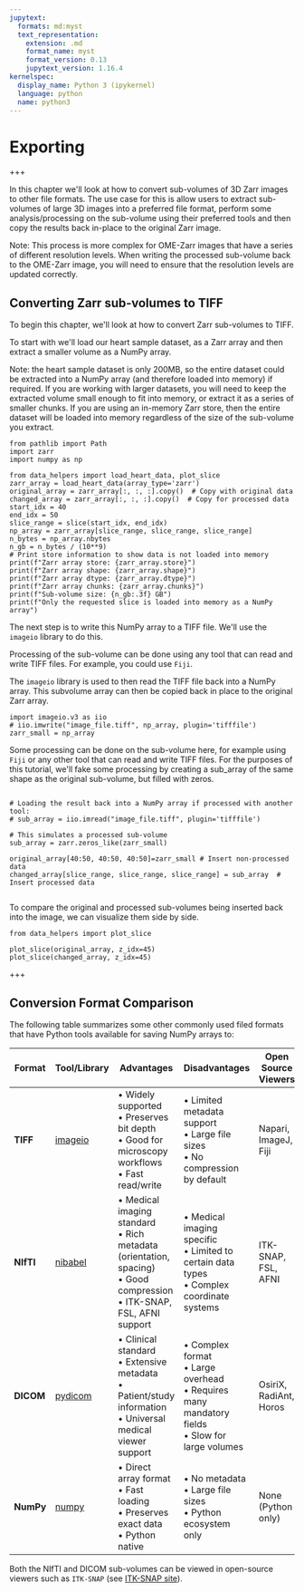 ```yaml
---
jupytext:
  formats: md:myst
  text_representation:
    extension: .md
    format_name: myst
    format_version: 0.13
    jupytext_version: 1.16.4
kernelspec:
  display_name: Python 3 (ipykernel)
  language: python
  name: python3
---
```


# Exporting

+++

In this chapter we'll look at how to convert sub-volumes of 3D Zarr images to other file formats.
The use case for this is allow users to extract sub-volumes of large 3D images into a preferred file format, perform some analysis/processing on the sub-volume using their preferred tools and then copy the results back in-place to the original Zarr image.

Note: This process is more complex for OME-Zarr images that have a series of different resolution levels.
When writing the processed sub-volume back to the OME-Zarr image, you will need to ensure that the resolution levels are updated correctly.

## Converting Zarr sub-volumes to TIFF

To begin this chapter, we'll look at how to convert Zarr sub-volumes to TIFF.

To start with we'll load our heart sample dataset, as a Zarr array and then extract a smaller volume as a NumPy array.

Note: the heart sample dataset is only 200MB, so the entire dataset could be extracted into a NumPy array (and therefore loaded into memory) if required.
If you are working with larger datasets, you will need to keep the extracted volume small enough to fit into memory, or extract it as a series of smaller chunks.
If you are using an in-memory Zarr store, then the entire dataset will be loaded into memory regardless of the size of the sub-volume you extract.

```{code-cell} ipython3
from pathlib import Path
import zarr
import numpy as np

from data_helpers import load_heart_data, plot_slice
zarr_array = load_heart_data(array_type='zarr')
original_array = zarr_array[:, :, :].copy()  # Copy with original data
changed_array = zarr_array[:, :, :].copy()  # Copy for processed data
start_idx = 40
end_idx = 50
slice_range = slice(start_idx, end_idx)
np_array = zarr_array[slice_range, slice_range, slice_range]
n_bytes = np_array.nbytes  
n_gb = n_bytes / (10**9)
# Print store information to show data is not loaded into memory
print(f"Zarr array store: {zarr_array.store}")
print(f"Zarr array shape: {zarr_array.shape}")
print(f"Zarr array dtype: {zarr_array.dtype}")
print(f"Zarr array chunks: {zarr_array.chunks}")
print(f"Sub-volume size: {n_gb:.3f} GB")
print(f"Only the requested slice is loaded into memory as a NumPy array")
```

The next step is to write this NumPy array to a TIFF file.
We'll use the `imageio` library to do this.

Processing of the sub-volume can be done using any tool that can read and write TIFF files.
For example, you could use `Fiji`.

The `imageio` library is used to then read the TIFF file back into a NumPy array.
This subvolume array can then be copied back in place to the original Zarr array.

```{code-cell} ipython3
import imageio.v3 as iio
# iio.imwrite("image_file.tiff", np_array, plugin='tifffile')
zarr_small = np_array

```

Some processing can be done on the sub-volume here, for example using `Fiji` or any other tool that can read and write TIFF files.
For the purposes of this tutorial, we'll fake some processing by creating a sub_array of the same shape as the original sub-volume, but filled with zeros.

```{code-cell} ipython3

# Loading the result back into a NumPy array if processed with another tool:
# sub_array = iio.imread("image_file.tiff", plugin='tifffile')

# This simulates a processed sub-volume
sub_array = zarr.zeros_like(zarr_small) 

original_array[40:50, 40:50, 40:50]=zarr_small # Insert non-processed data
changed_array[slice_range, slice_range, slice_range] = sub_array  # Insert processed data


```

To compare the original and processed sub-volumes being inserted back into the image, we can visualize them side by side.

```{code-cell} ipython3
from data_helpers import plot_slice

plot_slice(original_array, z_idx=45)
plot_slice(changed_array, z_idx=45)
```

+++

## Conversion Format Comparison

The following table summarizes some other commonly used filed formats that have Python tools available for saving NumPy arrays to:

| Format | Tool/Library | Advantages | Disadvantages | Open Source Viewers | Recommended Use Cases |
|--------|--------------|------------|---------------|---------------------| -----------------------|
| **TIFF** | [imageio](https://imageio.readthedocs.io/) | • Widely supported<br>• Preserves bit depth<br>• Good for microscopy workflows<br>• Fast read/write | • Limited metadata support<br>• Large file sizes<br>• No compression by default | Napari, ImageJ, Fiji | General imaging workflows, microscopy data, when broad tool compatibility is needed |
| **NIfTI** | [nibabel](https://nipy.org/nibabel/) | • Medical imaging standard<br>• Rich metadata (orientation, spacing)<br>• Good compression<br>• ITK-SNAP, FSL, AFNI support | • Medical imaging specific<br>• Limited to certain data types<br>• Complex coordinate systems | ITK-SNAP, FSL, AFNI | Medical imaging analysis, neuroimaging studies, when spatial metadata is critical |
| **DICOM** | [pydicom](https://pydicom.github.io/) | • Clinical standard<br>• Extensive metadata<br>• Patient/study information<br>• Universal medical viewer support | • Complex format<br>• Large overhead<br>• Requires many mandatory fields<br>• Slow for large volumes | OsiriX, RadiAnt, Horos | Clinical workflows, when patient metadata is required, for regulatory compliance |
| **NumPy** | [numpy](https://numpy.org/) | • Direct array format<br>• Fast loading<br>• Preserves exact data<br>• Python native | • No metadata<br>• Large file sizes<br>• Python ecosystem only | None (Python only) | Quick prototyping, Python-only workflows, temporary data exchange |

Both the NIfTI and DICOM sub-volumes can be viewed in open-source viewers such as `ITK-SNAP` (see [ITK-SNAP site](https://www.itksnap.org/pmwiki/pmwiki.php)).
